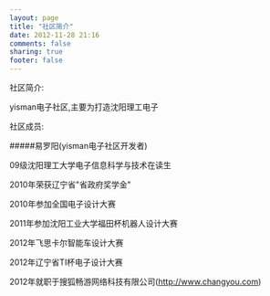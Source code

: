 ```yaml
---
layout: page
title: "社区简介"
date: 2012-11-28 21:16
comments: false
sharing: true
footer: false
---
```

社区简介:

yisman电子社区,主要为打造沈阳理工电子


社区成员:

#####易罗阳(yisman电子社区开发者)

09级沈阳理工大学电子信息科学与技术在读生

2010年荣获辽宁省"省政府奖学金"

2010年参加全国电子设计大赛

2011年参加沈阳工业大学福田杯机器人设计大赛

2012年飞思卡尔智能车设计大赛

2012年辽宁省TI杯电子设计大赛

2012年就职于搜狐畅游网络科技有限公司(http://www.changyou.com)





